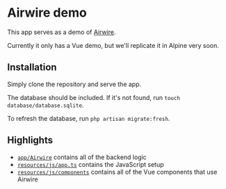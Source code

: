 # Airwire demo

This app serves as a demo of [Airwire](https://github.com/archtechx/airwire).

Currently it only has a Vue demo, but we'll replicate it in Alpine very soon.

## Installation

Simply clone the repository and serve the app.

The database should be included. If it's not found, run `touch database/database.sqlite`.

To refresh the database, run `php artisan migrate:fresh`.

## Highlights

- [`app/Airwire`](https://github.com/archtechx/airwire-demo/tree/master/app/Airwire) contains all of the backend logic
- [`resources/js/app.ts`](https://github.com/archtechx/airwire-demo/blob/master/resources/js/app.ts) contains the JavaScript setup
- [`resources/js/components`](https://github.com/archtechx/airwire-demo/tree/master/resources/js/components) contains all of the Vue components that use Airwire
